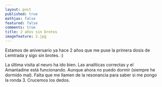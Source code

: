 ```yaml
---
layout: post
published: true
mathjax: false
featured: false
comments: true
title: 2 años sin brotes
imagefeature: 2.jpg
---
```

Estamos de aniversario ya hace 2 años que me puse la primera dosis de Lemtrada y sigo sin brotes. :)

La última visita al neuro ha ido bien. Las analíticas correctas y el Amantadine está funcionando. Aunque ahora no puedo dormir (siempre he dormido mal).
Falta que me llamen de la resonancia para saber si me pongo la ronda 3. Crucemos los dedos.